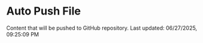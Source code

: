 # Auto Push File

Content that will be pushed to GitHub repository.
Last updated: 06/27/2025, 09:25:09 PM